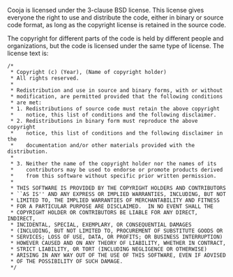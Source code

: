 Cooja is licensed under the 3-clause BSD license. This license gives
everyone the right to use and distribute the code, either in binary or
source code format, as long as the copyright license is retained in
the source code.

The copyright for different parts of the code is held by different
people and organizations, but the code is licensed under the same type
of license. The license text is:

```
/*
 * Copyright (c) (Year), (Name of copyright holder)
 * All rights reserved.
 *
 * Redistribution and use in source and binary forms, with or without
 * modification, are permitted provided that the following conditions
 * are met:
 * 1. Redistributions of source code must retain the above copyright
 *    notice, this list of conditions and the following disclaimer.
 * 2. Redistributions in binary form must reproduce the above copyright
 *    notice, this list of conditions and the following disclaimer in the
 *    documentation and/or other materials provided with the distribution.
 *
 * 3. Neither the name of the copyright holder nor the names of its
 *    contributors may be used to endorse or promote products derived
 *    from this software without specific prior written permission.
 *
 * THIS SOFTWARE IS PROVIDED BY THE COPYRIGHT HOLDERS AND CONTRIBUTORS
 * ``AS IS'' AND ANY EXPRESS OR IMPLIED WARRANTIES, INCLUDING, BUT NOT
 * LIMITED TO, THE IMPLIED WARRANTIES OF MERCHANTABILITY AND FITNESS
 * FOR A PARTICULAR PURPOSE ARE DISCLAIMED.  IN NO EVENT SHALL THE
 * COPYRIGHT HOLDER OR CONTRIBUTORS BE LIABLE FOR ANY DIRECT, INDIRECT,
 * INCIDENTAL, SPECIAL, EXEMPLARY, OR CONSEQUENTIAL DAMAGES
 * (INCLUDING, BUT NOT LIMITED TO, PROCUREMENT OF SUBSTITUTE GOODS OR
 * SERVICES; LOSS OF USE, DATA, OR PROFITS; OR BUSINESS INTERRUPTION)
 * HOWEVER CAUSED AND ON ANY THEORY OF LIABILITY, WHETHER IN CONTRACT,
 * STRICT LIABILITY, OR TORT (INCLUDING NEGLIGENCE OR OTHERWISE)
 * ARISING IN ANY WAY OUT OF THE USE OF THIS SOFTWARE, EVEN IF ADVISED
 * OF THE POSSIBILITY OF SUCH DAMAGE.
 */
```
